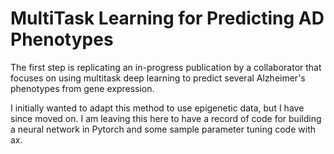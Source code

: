 # MultiTask Learning for Predicting AD Phenotypes
The first step is replicating an in-progress publication by a collaborator that focuses on using multitask deep learning to predict several Alzheimer's phenotypes from gene expression.

I initially wanted to adapt this method to use epigenetic data, but I have since moved on. I am leaving this here to have a record of code for building a neural network in Pytorch and some sample parameter tuning code with ax.
